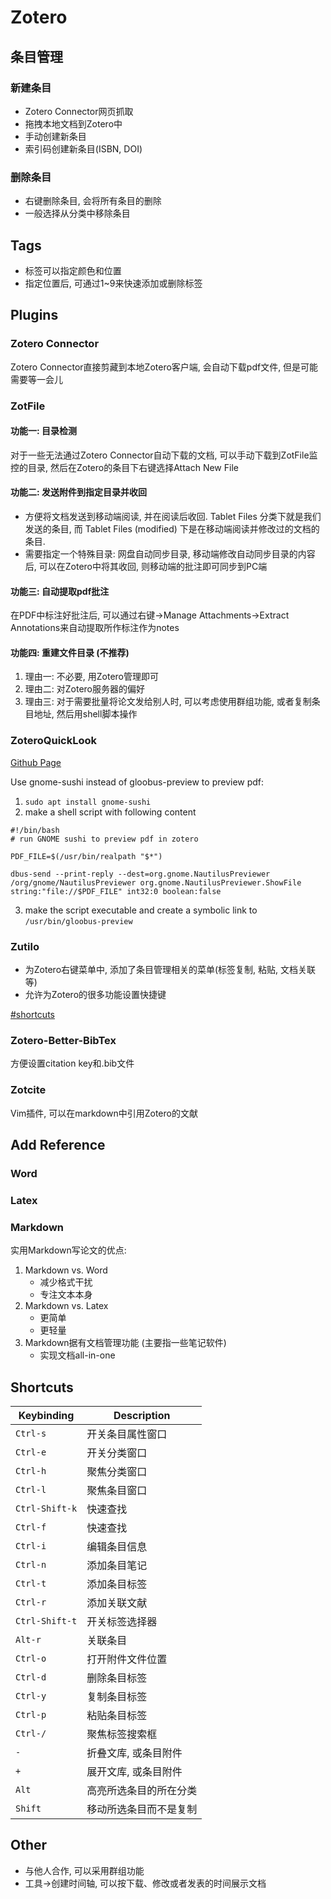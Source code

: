 # Zotero

## 条目管理
### 新建条目
* Zotero Connector网页抓取
* 拖拽本地文档到Zotero中
* 手动创建新条目
* 索引码创建新条目(ISBN, DOI)

### 删除条目
* 右键删除条目, 会将所有条目的删除
* 一般选择从分类中移除条目

## Tags
* 标签可以指定颜色和位置
* 指定位置后, 可通过1~9来快速添加或删除标签

## Plugins
### Zotero Connector
Zotero Connector直接剪藏到本地Zotero客户端, 会自动下载pdf文件, 但是可能需要等一会儿

### ZotFile
#### 功能一: 目录检测
对于一些无法通过Zotero Connector自动下载的文档, 可以手动下载到ZotFile监控的目录, 然后在Zotero的条目下右键选择Attach New File

#### 功能二: 发送附件到指定目录并收回
* 方便将文档发送到移动端阅读, 并在阅读后收回. Tablet Files 分类下就是我们发送的条目, 而 Tablet Files (modified) 下是在移动端阅读并修改过的文档的条目.
* 需要指定一个特殊目录: 网盘自动同步目录, 移动端修改自动同步目录的内容后, 可以在Zotero中将其收回, 则移动端的批注即可同步到PC端

#### 功能三: 自动提取pdf批注
在PDF中标注好批注后, 可以通过右键->Manage Attachments->Extract Annotations来自动提取所作标注作为notes

#### 功能四: 重建文件目录 (不推荐)
1. 理由一: 不必要, 用Zotero管理即可
2. 理由二: 对Zotero服务器的偏好
3. 理由三: 对于需要批量将论文发给别人时, 可以考虑使用群组功能, 或者复制条目地址, 然后用shell脚本操作

### ZoteroQuickLook
[Github Page](https://github.com/mronkko/ZoteroQuickLook)

Use gnome-sushi instead of gloobus-preview to preview pdf:
1. `sudo apt install gnome-sushi`
2. make a shell script with following content
```shell
#!/bin/bash
# run GNOME sushi to preview pdf in zotero

PDF_FILE=$(/usr/bin/realpath "$*")

dbus-send --print-reply --dest=org.gnome.NautilusPreviewer /org/gnome/NautilusPreviewer org.gnome.NautilusPreviewer.ShowFile string:"file://$PDF_FILE" int32:0 boolean:false
```
3. make the script executable and create a symbolic link to `/usr/bin/gloobus-preview`

### Zutilo
* 为Zotero右键菜单中, 添加了条目管理相关的菜单(标签复制, 粘贴, 文档关联等)
* 允许为Zotero的很多功能设置快捷键

[#shortcuts](#shortcuts)

### Zotero-Better-BibTex
方便设置citation key和.bib文件

### Zotcite
Vim插件, 可以在markdown中引用Zotero的文献

## Add Reference
### Word

### Latex

### Markdown
实用Markdown写论文的优点:
1. Markdown vs. Word
    - 减少格式干扰
    - 专注文本本身
2. Markdown vs. Latex
    - 更简单
    - 更轻量
3. Markdown据有文档管理功能 (主要指一些笔记软件)
    - 实现文档all-in-one

## Shortcuts
| Keybinding     | Description            |
|----------------|------------------------|
| `Ctrl-s`       | 开关条目属性窗口       |
| `Ctrl-e`       | 开关分类窗口           |
| `Ctrl-h`       | 聚焦分类窗口           |
| `Ctrl-l`       | 聚焦条目窗口           |
| `Ctrl-Shift-k` | 快速查找               |
| `Ctrl-f`       | 快速查找               |
| `Ctrl-i`       | 编辑条目信息           |
| `Ctrl-n`       | 添加条目笔记           |
| `Ctrl-t`       | 添加条目标签           |
| `Ctrl-r`       | 添加关联文献           |
| `Ctrl-Shift-t` | 开关标签选择器         |
| `Alt-r`        | 关联条目               |
| `Ctrl-o`       | 打开附件文件位置       |
| `Ctrl-d`       | 删除条目标签           |
| `Ctrl-y`       | 复制条目标签           |
| `Ctrl-p`       | 粘贴条目标签           |
| `Ctrl-/`       | 聚焦标签搜索框         |
| `-`            | 折叠文库, 或条目附件   |
| `+`            | 展开文库, 或条目附件   |
| `Alt`          | 高亮所选条目的所在分类 |
| `Shift`        | 移动所选条目而不是复制 |

## Other
* 与他人合作, 可以采用群组功能
* 工具->创建时间轴, 可以按下载、修改或者发表的时间展示文档
